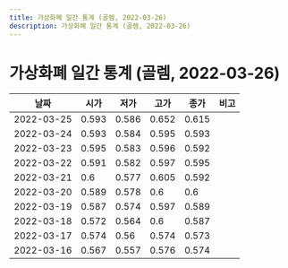 ```yaml
---
title: 가상화폐 일간 통계 (골렘, 2022-03-26)
description: 가상화폐 일간 통계 (골렘, 2022-03-26)
---
```


가상화폐 일간 통계 (골렘, 2022-03-26)
===

|날짜|시가|저가|고가|종가|비고|
|--|--|--|--|--|--|
|2022-03-25|0.593|0.586|0.652|0.615|    |
|2022-03-24|0.593|0.584|0.595|0.593|    |
|2022-03-23|0.595|0.583|0.596|0.592|    |
|2022-03-22|0.591|0.582|0.597|0.595|    |
|2022-03-21|0.6|0.577|0.605|0.592|    |
|2022-03-20|0.589|0.578|0.6|0.6|    |
|2022-03-19|0.587|0.574|0.597|0.589|    |
|2022-03-18|0.572|0.564|0.6|0.587|    |
|2022-03-17|0.574|0.56|0.574|0.573|    |
|2022-03-16|0.567|0.557|0.576|0.574|    |
